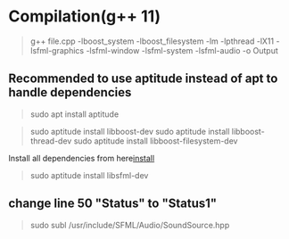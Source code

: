 # Compilation(g++ 11)
>g++ file.cpp -lboost_system -lboost_filesystem  -lm -lpthread -lX11 -lsfml-graphics -lsfml-window -lsfml-system -lsfml-audio -o Output


## Recommended to use aptitude instead of apt to handle dependencies
>sudo apt install aptitude

>sudo aptitude install libboost-dev
>sudo aptitude install libboost-thread-dev
>sudo aptitude install  libboost-filesystem-dev

Install all dependencies from here[install](https://gist.github.com/NoobsArePeople2/8086528)

>sudo aptitude install libsfml-dev

## change line 50 "Status" to "Status1"
>sudo subl /usr/include/SFML/Audio/SoundSource.hpp
